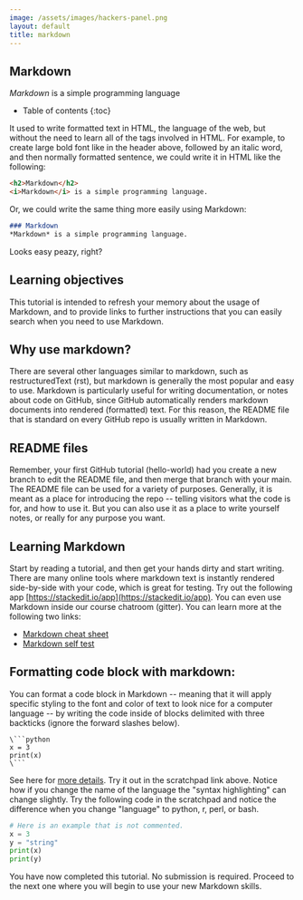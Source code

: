 ```yaml
---
image: /assets/images/hackers-panel.png
layout: default
title: markdown
---
```



## Markdown
*Markdown* is a simple programming language

* Table of contents
{:toc}

It used to write formatted text in HTML, the language of the web, but without the need to learn all of the tags involved in HTML. For example, to create large bold font like in the header above, followed by an italic word, and then normally formatted sentence, we could write it in HTML like the following:

```html
<h2>Markdown</h2>
<i>Markdown</i> is a simple programming language.
```
Or, we could write the same thing more easily using Markdown:

```markdown
### Markdown 
*Markdown* is a simple programming language.
```
Looks easy peazy, right?


## Learning objectives
This tutorial is intended to refresh your memory about the usage
of Markdown, and to provide links to further instructions that you
can easily search when you need to use Markdown. 


## Why use markdown?
There are several other languages similar to markdown, such 
as restructuredText (rst), but markdown is generally the most popular and easy
to use. Markdown is particularly useful for writing documentation, or notes about code on GitHub, since GitHub automatically renders markdown documents 
into rendered (formatted) text. For this reason, the README file that is 
standard on every GitHub repo is usually written in Markdown.


## README files
Remember, your first GitHub tutorial (hello-world) had you create a new
branch to edit the README file, and then merge that branch with your main.
The README file can be used for a variety of purposes. Generally, it is 
meant as a place for introducing the repo -- telling visitors what the code
is for, and how to use it. But you can also use it as a place to write 
yourself notes, or really for any purpose you want. 

## Learning Markdown
Start by reading a tutorial, and then get your hands dirty and start writing. There are many online tools where markdown text is instantly rendered side-by-side with your code, which is great for testing. Try out the following app [https://stackedit.io/app](https://stackedit.io/app).
You can even use Markdown inside our course chatroom (gitter). You can learn more at the following two links:

- [Markdown cheat sheet](https://help.github.com/articles/basic-writing-and-formatting-syntax/)
- [Markdown self test](https://www.markdowntutorial.com/lesson/1/)


## Formatting code block with markdown:
You can format a code block in Markdown -- meaning that
it will apply specific styling to the font and color of text to look nice for a computer language -- by writing the code
inside of blocks delimited with three backticks (ignore the
forward slashes below).
```
\```python
x = 3
print(x)
\```
```

See here for [more details](https://help.github.com/articles/creating-and-highlighting-code-blocks/). Try it out in the scratchpad link above. Notice how if you change the name of the language the "syntax highlighting" can change slightly. Try the following code in the scratchpad and notice the difference when you change "language" to python, r, perl, or bash.

```python
# Here is an example that is not commented.
x = 3
y = "string"
print(x)
print(y)
```

You have now completed this tutorial. No submission is required. Proceed to the next one where you will begin to use your new Markdown skills.
